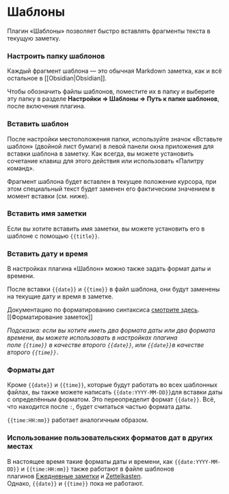 # Шаблоны

Плагин «Шаблоны» позволяет быстро вставлять фрагменты текста в текущую заметку.

### Настроить папку шаблонов

Каждый фрагмент шаблона — это обычная Markdown заметка, как и всё остальное в [[Obsidian|Obsidian]].

Чтобы обозначить файлы шаблонов, поместите их в папку и выберите эту папку в разделе **Настройки => Шаблоны => Путь к папке шаблонов**, после включения плагина.

### Вставить шаблон

После настройки местоположения папки, используйте значок «Вставьте шаблон» (двойной лист бумаги) в левой панели окна приложения для вставки шаблона в заметку. Как всегда, вы можете установить сочетание клавиш для этого действия или использовать «Палитру команд».

Фрагмент шаблона будет вставлен в текущее положение курсора, при этом специальный текст будет заменен его фактическим значением в момент вставки (см. ниже).

### Вставить имя заметки

Если вы хотите вставить имя заметки, вы можете установить его в шаблоне с помощью `{{title}}`.

### Вставить дату и время

В настройках плагина «Шаблон» можно также задать формат даты и времени.

После вставки `{{date}}` и `{{time}}` в файл шаблона, они будут заменены на текущие дату и время в заметке.

Документацию по форматированию синтаксиса [смотрите здесь](https://momentjs.com/docs/#/displaying/format/).[[Форматирование заметок]]

_Подсказка: если вы хотите иметь два формата даты или два формата времени, вы можете использовать в настройках плагина поле `{{time}}` в качестве второго `{{date}}`, или `{{date}}`в качестве второго `{{time}}.`_

### Форматы дат

Кроме `{{date}}` и `{{time}}`, которые будут работать во всех шаблонных файлах, вы также можете написать `{{date:YYYY-MM-DD}}`для вставки даты с определённым форматом. Это переопределит формат `{{date}}`. Всё, что находится после `:`, будет считаться частью формата даты.

`{{time:HH:mm}}` работает аналогичным образом.

### Использование пользовательских форматов дат в других местах

В настоящее время такие форматы даты и времени, как `{{date:YYYY-MM-DD}}` и `{{time:HH:mm}}` также работают в файле шаблонов плагинов [Ежедневные заметки](https://publish.obsidian.md/help-ru/%D0%9F%D0%BB%D0%B0%D0%B3%D0%B8%D0%BD%D1%8B/%D0%95%D0%B6%D0%B5%D0%B4%D0%BD%D0%B5%D0%B2%D0%BD%D1%8B%D0%B5+%D0%B7%D0%B0%D0%BC%D0%B5%D1%82%D0%BA%D0%B8) и [Zettelkasten](https://publish.obsidian.md/help-ru/%D0%9F%D0%BB%D0%B0%D0%B3%D0%B8%D0%BD%D1%8B/Zettelkasten). Однако, `{{date}}` и `{{time}}` пока не работают.